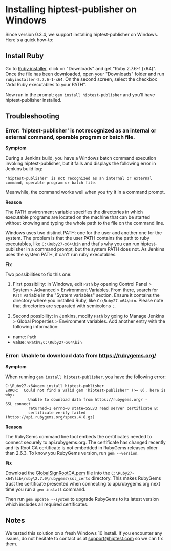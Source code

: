 Installing hiptest-publisher on Windows
=======================================

Since version 0.3.4, we support installing hiptest-publisher on Windows. Here's a quick how-to:

Install Ruby
------------

Go to [Ruby installer](http://rubyinstaller.org/), click on "Downloads" and get "Ruby 2.7.6-1 (x64)". Once the file has been downloaded, open your "Downloads" folder and run ``rubyinstaller-2.7.6-1-x64``. On the second screen, select the checkbox "Add Ruby executables to your PATH".

Now run in the prompt: ``gem install hiptest-publisher`` and you'll have hiptest-publisher installed.

Troubleshooting
---------------

### Error: 'hiptest-publisher' is not recognized as an internal or external command, operable program or batch file.

**Symptom**

During a Jenkins build, you have a Windows batch command execution invoking hiptest-publisher, but it fails and displays the following error in Jenkins build log:

```
'hiptest-publisher' is not recognized as an internal or external command, operable program or batch file.
```

Meanwhile, the command works well when you try it in a command prompt.

**Reason**

The PATH environment variable specifies the directories in which executable programs are located on the machine that can be started without knowing and typing the whole path to the file on the command line.

Windows uses two distinct PATH: one for the user and another one for the system. The problem is that the user PATH contains the path to ruby executables, like `C:\Ruby27-x64\bin` and that's why you can run hiptest-publisher in a command prompt, but the system PATH does not. As Jenkins uses the system PATH, it can't run ruby executables.

**Fix**

Two possibilities to fix this one:

1. First possibility: in Windows, edit `Path` by opening Control Panel > System > Advanced > Environment Variables. From there, search for `Path` variable in the "System variables" section. Ensure it contains the directory where you installed Ruby, like `C:\Ruby27-x64\bin`. Please note that directories are separated with semicolons `;`.

2. Second possibility: in Jenkins, modify `Path` by going to Manage Jenkins > Global Properties > Environment variables. Add another entry with the following information:

  * name: `Path`
  * value: `%Path%;C:\Ruby27-x64\bin`

### Error: Unable to download data from https://rubygems.org/

**Symptom**

When running `gem install hiptest-publisher`, you have the following error:

```
C:\Ruby27-x64>gem install hiptest-publisher
ERROR:  Could not find a valid gem 'hiptest-publisher' (>= 0), here is why:
          Unable to download data from https://rubygems.org/ - SSL_connect
          returned=1 errno=0 state=SSLv3 read server certificate B:
          certificate verify failed (https://api.rubygems.org/specs.4.8.gz)
```

**Reason**

The RubyGems command line tool embeds the certificates needed to connect securely to api.rubygems.org. The certificate has changed recently and its Root CA certificate is not embedded in RubyGems releases older than 2.6.3. To know you RubyGems version, run `gem --version`.

**Fix**

Download the [GlobalSignRootCA.pem](https://raw.githubusercontent.com/rubygems/rubygems/master/lib/rubygems/ssl_certs/index.rubygems.org/GlobalSignRootCA.pem) file into the `C:\Ruby27-x64\lib\ruby\2.7.0\rubygems\ssl_certs` directory. This makes RubyGems trust the certificate presented when connecting to api.rubygems.org next time you run a `gem install` command.

Then run `gem update --system` to upgrade RubyGems to its latest version which includes all required certificates.


Notes
-----

We tested this solution on a fresh Windows 10 install. If you encounter any issues, do not hesitate to contact us at support@hiptest.com so we can fix them.
